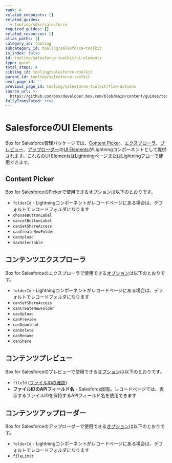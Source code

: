 ```yaml
---
rank: 4
related_endpoints: []
related_guides:
  - tooling/sdks/salesforce
required_guides: []
related_resources: []
alias_paths: []
category_id: tooling
subcategory_id: tooling/salesforce-toolkit
is_index: false
id: tooling/salesforce-toolkit/ui-elements
type: guide
total_steps: 4
sibling_id: tooling/salesforce-toolkit
parent_id: tooling/salesforce-toolkit
next_page_id: ''
previous_page_id: tooling/salesforce-toolkit/flow-actions
source_url: >-
  https://github.com/box/developer.box.com/blob/main/content/guides/tooling/salesforce-toolkit/ui-elements.md
fullyTranslated: true
---
```

# SalesforceのUI Elements

Box for Salesforce管理パッケージでは、[Content Picker][2]、[エクスプローラ][3]、[プレビュー][4]、[アップローダー][5]の[UI Elements][1]がLightningコンポーネントとして提供されます。これらのUI ElementsはLightningページまたはLightningフローで使用できます。

## Content Picker

Box for SalesforceのPickerで使用できる[オプション][6]は以下のとおりです。

* `folderId` - Lightningコンポーネントがレコードページにある場合は、デフォルトでレコードフォルダになります
* `chooseButtonLabel`
* `cancelButtonLabel`
* `canSetShareAccess`
* `canCreateNewFolder`
* `canUpload`
* `maxSelectable`

## コンテンツエクスプローラ

Box for Salesforceのエクスプローラで使用できる[オプション][7]は以下のとおりです。

* `folderId` - Lightningコンポーネントがレコードページにある場合は、デフォルトでレコードフォルダになります
* `canSetShareAccess`
* `canCreateNewFolder`
* `canUpload`
* `canPreview`
* `canDownload`
* `canDelete`
* `canRename`
* `canShare`

## コンテンツプレビュー

Box for Salesforceのプレビューで使用できる[オプション][8]は以下のとおりです。

* `fileId` ([ファイルIDの確認][9])
* **ファイルIDのAPIフィールド名** - Salesforce固有。レコードページでは、表示するファイルIDを保持するAPIフィールド名を使用できます

## コンテンツアップローダー

Box for Salesforceのアップローダーで使用できる[オプション][10]は以下のとおりです。

* `folderId` - Lightningコンポーネントがレコードページにある場合は、デフォルトでレコードフォルダになります
* `fileLimit`

[1]: g://embed/ui-elements

[2]: g://embed/ui-elements/picker

[3]: g://embed/ui-elements/explorer

[4]: g://embed/ui-elements/preview

[5]: g://embed/ui-elements/uploader

[6]: g://embed/ui-elements/picker/#options

[7]: g://embed/ui-elements/explorer/#options

[8]: g://embed/ui-elements/preview/#options

[9]: g://files/get

[10]: g://embed/ui-elements/uploader/#options